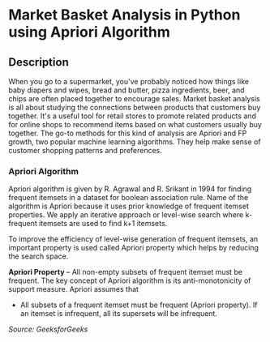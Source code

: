 # Market Basket Analysis in Python using Apriori Algorithm

## Description
When you go to a supermarket, you've probably noticed how things like baby diapers and wipes, bread and butter, pizza ingredients, beer, and chips are often placed together to encourage sales. Market basket analysis is all about studying the connections between products that customers buy together. It's a useful tool for retail stores to promote related products and for online shops to recommend items based on what customers usually buy together. The go-to methods for this kind of analysis are Apriori and FP growth, two popular machine learning algorithms. They help make sense of customer shopping patterns and preferences.

### Apriori Algorithm
Apriori algorithm is given by R. Agrawal and R. Srikant in 1994 for finding frequent itemsets in a dataset for boolean association rule. Name of the algorithm is Apriori because it uses prior knowledge of frequent itemset properties. We apply an iterative approach or level-wise search where k-frequent itemsets are used to find k+1 itemsets.

To improve the efficiency of level-wise generation of frequent itemsets, an important property is used called Apriori property which helps by reducing the search space.

**Apriori Property** – All non-empty subsets of frequent itemset must be frequent. The key concept of Apriori algorithm is its anti-monotonicity of support measure. Apriori assumes that
- All subsets of a frequent itemset must be frequent (Apriori property). If an itemset is infrequent, all its supersets will be infrequent.

*Source: GeeksforGeeks*
